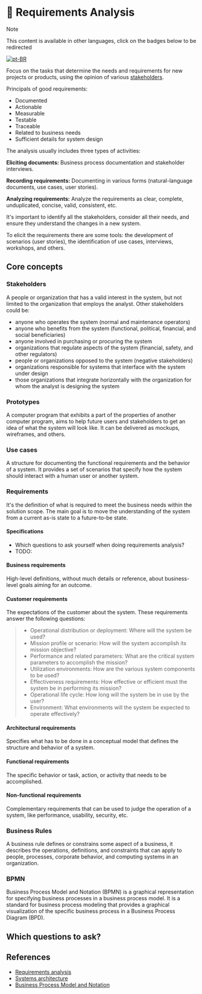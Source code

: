 # 💎 Requirements Analysis

> [!NOTE]
> This content is available in other languages, click on the badges below to be redirected
>
> [![pt-BR](https://img.shields.io/badge/lang-pt--BR-green.svg?style=for-the-badge&labelColor=009c37&color=FEE000)](./README.pt-BR.md)

Focus on the tasks that determine the needs and requirements for new projects or products, using the opinion of various [stakeholders](#stakeholders).

Principals of good requirements:

- Documented
- Actionable
- Measurable
- Testable
- Traceable
- Related to business needs
- Sufficient details for system design

The analysis usually includes three types of activities:

**Eliciting documents:** Business process documentation and stakeholder interviews.

**Recording requirements:** Documenting in various forms (natural-language documents, use cases, user stories).

**Analyzing requirements:** Analyze the requirements as clear, complete, unduplicated, concise, valid, consistent, etc.

It's important to identify all the stakeholders, consider all their needs, and ensure they understand the changes in a new system.

To elicit the requirements there are some tools: the development of scenarios (user stories), the identification of use cases, interviews, workshops, and others.

## Core concepts

### Stakeholders

A people or organization that has a valid interest in the system, but not limited to the organization that employs the analyst. Other stakeholders could be:

- anyone who operates the system (normal and maintenance operators)
- anyone who benefits from the system (functional, political, financial, and social beneficiaries)
- anyone involved in purchasing or procuring the system
- organizations that regulate aspects of the system (financial, safety, and other regulators)
- people or organizations opposed to the system (negative stakeholders)
- organizations responsible for systems that interface with the system under design
- those organizations that integrate horizontally with the organization for whom the analyst is designing the system

### Prototypes

A computer program that exhibits a part of the properties of another computer program, aims to help future users and stakeholders to get an idea of what the system will look like. It can be delivered as mockups, wireframes, and others.

### Use cases

A structure for documenting the functional requirements and the behavior of a system. It provides a set of scenarios that specify how the system should interact with a human user or another system.

### Requirements

It's the definition of what is required to meet the business needs within the solution scope. The main goal is to move the understanding of the system from a current as-is state to a future-to-be state.

#### Specifications

- Which questions to ask yourself when doing requirements analysis?
- TODO:

#### Business requirements

High-level definitions, without much details or reference, about business-level goals aiming for an outcome.

#### Customer requirements

The expectations of the customer about the system. These requirements answer the following questions:

> - Operational distribution or deployment: Where will the system be used?
> - Mission profile or scenario: How will the system accomplish its mission objective?
> - Performance and related parameters: What are the critical system parameters to accomplish the mission?
> - Utilization environments: How are the various system components to be used?
> - Effectiveness requirements: How effective or efficient must the system be in performing its mission?
> - Operational life cycle: How long will the system be in use by the user?
> - Environment: What environments will the system be expected to operate effectively?

#### Architectural requirements

Specifies what has to be done in a conceptual model that defines the structure and behavior of a system.

#### Functional requirements

The specific behavior or task, action, or activity that needs to be accomplished.

#### Non-functional requirements

Complementary requirements that can be used to judge the operation of a system, like performance, usability, security, etc.

### Business Rules

A business rule defines or constrains some aspect of a business, it describes the operations, definitions, and constraints that can apply to people, processes, corporate behavior, and computing systems in an organization.

### BPMN

Business Process Model and Notation (BPMN) is a graphical representation for specifying business processes in a business process model. It is a standard for business process modeling that provides a graphical visualization of the specific business process in a Business Process Diagram (BPD).

## Which questions to ask?

## References

- [Requirements analysis](https://en.wikipedia.org/wiki/Requirements_analysis)
- [Systems architecture](https://en.wikipedia.org/wiki/Systems_architecture)
- [Business Process Model and Notation](https://en.wikipedia.org/wiki/Business_Process_Model_and_Notation)
